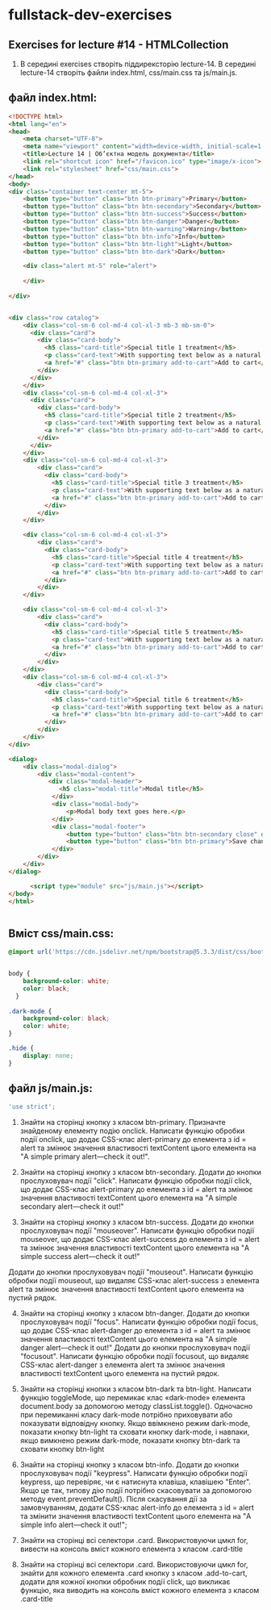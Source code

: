 # fullstack-dev-exercises

## Exercises for lecture #14 - HTMLCollection

1. В середині exercises створіть піддирексторію lecture-14. В середині lecture-14 створіть файли index.html, css/main.css та js/main.js. 

## файл index.html:

```html
<!DOCTYPE html>
<html lang="en">
<head>
    <meta charset="UTF-8">
    <meta name="viewport" content="width=device-width, initial-scale=1.0">
    <title>Lecture 14 | Об’єктна модель документа</title>
    <link rel="shortcut icon" href="/favicon.ico" type="image/x-icon">
    <link rel="stylesheet" href="css/main.css">
</head>
<body>
<div class="container text-center mt-5">
    <button type="button" class="btn btn-primary">Primary</button>
    <button type="button" class="btn btn-secondary">Secondary</button>
    <button type="button" class="btn btn-success">Success</button>
    <button type="button" class="btn btn-danger">Danger</button>
    <button type="button" class="btn btn-warning">Warning</button>
    <button type="button" class="btn btn-info">Info</button>
    <button type="button" class="btn btn-light">Light</button>
    <button type="button" class="btn btn-dark">Dark</button>

    <div class="alert mt-5" role="alert">
        
    </div>
      
</div>


<div class="row catalog">
    <div class="col-sm-6 col-md-4 col-xl-3 mb-3 mb-sm-0">
      <div class="card">
        <div class="card-body">
          <h5 class="card-title">Special title 1 treatment</h5>
          <p class="card-text">With supporting text below as a natural lead-in to additional content.</p>
          <a href="#" class="btn btn-primary add-to-cart">Add to cart</a>
        </div>
      </div>
    </div>
    <div class="col-sm-6 col-md-4 col-xl-3">
      <div class="card">
        <div class="card-body">
          <h5 class="card-title">Special title 2 treatment</h5>
          <p class="card-text">With supporting text below as a natural lead-in to additional content.</p>
          <a href="#" class="btn btn-primary add-to-cart">Add to cart</a>
        </div>
      </div>
    </div>
    <div class="col-sm-6 col-md-4 col-xl-3">
        <div class="card">
          <div class="card-body">
            <h5 class="card-title">Special title 3 treatment</h5>
            <p class="card-text">With supporting text below as a natural lead-in to additional content.</p>
            <a href="#" class="btn btn-primary add-to-cart">Add to cart</a>
          </div>
        </div>
    </div>

    <div class="col-sm-6 col-md-4 col-xl-3">
        <div class="card">
          <div class="card-body">
            <h5 class="card-title">Special title 4 treatment</h5>
            <p class="card-text">With supporting text below as a natural lead-in to additional content.</p>
            <a href="#" class="btn btn-primary add-to-cart">Add to cart</a>
          </div>
        </div>
    </div>

    <div class="col-sm-6 col-md-4 col-xl-3">
        <div class="card">
          <div class="card-body">
            <h5 class="card-title">Special title 5 treatment</h5>
            <p class="card-text">With supporting text below as a natural lead-in to additional content.</p>
            <a href="#" class="btn btn-primary add-to-cart">Add to cart</a>
          </div>
        </div>
    </div>
    <div class="col-sm-6 col-md-4 col-xl-3">
        <div class="card">
          <div class="card-body">
            <h5 class="card-title">Special title 6 treatment</h5>
            <p class="card-text">With supporting text below as a natural lead-in to additional content.</p>
            <a href="#" class="btn btn-primary add-to-cart">Add to cart</a>
          </div>
        </div>
    </div>
</div>

<dialog>
    <div class="modal-dialog">
        <div class="modal-content">
           <div class="modal-header">
              <h5 class="modal-title">Modal title</h5>
            </div>
            <div class="modal-body">
                <p>Modal body text goes here.</p>
            </div>
            <div class="modal-footer">
                <button type="button" class="btn btn-secondary close" data-bs-dismiss="modal">Close</button>
                <button type="button" class="btn btn-primary">Save changes</button>
            </div>
        </div>
    </div>
</dialog>

      <script type="module" src="js/main.js"></script>
</body>
</html>



```
## Вміст css/main.css:
```css
@import url('https://cdn.jsdelivr.net/npm/bootstrap@5.3.3/dist/css/bootstrap.min.css');


body {
    background-color: white;
    color: black;
  }
  
.dark-mode {
    background-color: black;
    color: white;
}

.hide {
    display: none;
}
```

## файл js/main.js:

```js
'use strict';


```
1. Знайти на сторінці кнопку з класом btn-primary. Призначте знайденому елементу подію onclick. Написати функцію обробки події onclick, що додає CSS-клас alert-primary до елемента з id = alert та змінює значення властивості textContent цього елемента на "A simple primary alert—check it out!".
    

2. Знайти на сторінці кнопку з класом btn-secondary. Додати до кнопки прослуховувач події "click". Написати функцію обробки події click, що додає CSS-клас alert-primary до елемента з id = alert та змінює значення властивості textContent цього елемента на "A simple secondary alert—check it out!"

3. Знайти на сторінці кнопку з класом btn-success. Додати до кнопки прослуховувач події "mouseover". Написати функцію обробки події mouseover, що додає CSS-клас alert-success до елемента з id = alert та змінює значення властивості textContent цього елемента на "A simple success alert—check it out!"

Додати до кнопки прослуховувач події "mouseout". Написати функцію обробки події mouseout, що видаляє CSS-клас alert-success з елемента alert та змінює значення властивості textContent цього елемента на пустий рядок.

4. Знайти на сторінці кнопку з класом btn-danger. Додати до кнопки прослуховувач події "focus". Написати функцію обробки події focus, що додає CSS-клас alert-danger до елемента з id = alert та змінює значення властивості textContent цього елемента на "A simple danger alert—check it out!"
Додати до кнопки прослуховувач події "focusout". Написати функцію обробки події focusout, що видаляє CSS-клас alert-danger з елемента alert та змінює значення властивості textContent цього елемента на пустий рядок.

5. Знайти на сторінці кнопки з класом btn-dark та btn-light. 
Написати функцію toggleMode, що перемикає клас «dark-mode» елемента document.body за допомогою методу classList.toggle(). Одночасно при перемиканні класу dark-mode потрібно приховувати або показувати відповідну кнопку. Якщо ввімкнено режим dark-mode, показати кнопку btn-light та сховати кнопку dark-mode, і навпаки, якщо вимкнено режим  dark-mode, показати кнопку btn-dark та сховати кнопку btn-light  

6. Знайти на сторінці кнопку з класом btn-info. Додати до кнопки прослуховувач події "keypress". Написати функцію обробки події keypress, що перевіряє, чи є натиснута клавіша, клавішею "Enter". Якщо це так, типову дію події потрібно скасовувати за допомогою методу event.preventDefault(). Після скасування дії за замовчуванням, додати CSS-клас alert-info до елемента з id = alert та змінити значення властивості textContent цього елемента на "A simple info alert—check it out!";

7. Знайти на сторінці всі селектори .card. Використовуючи цмкл for, вивести на консоль вміст кожного елемента з класом .card-title


8. Знайти на сторінці всі селектори .card. Використовуючи цмкл for, знайти для кожного елемента .card кнопку з класом .add-to-cart, додати для кожної кнопки обробник події click, що викликає функцію, яка виводить на консоль вміст кожного елемента з класом .card-title
